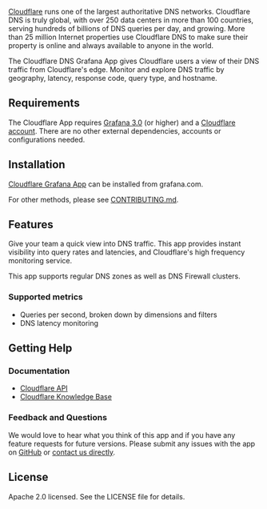 [Cloudflare](https://www.cloudflare.com) runs one of the largest authoritative
DNS networks.
Cloudflare DNS is truly global, with over 250 data centers in more than 100
countries, serving hundreds of billions of DNS queries per day, and growing.
More than 25 million Internet properties use Cloudflare DNS to make sure their
property is online and always available to anyone in the world.

The Cloudflare DNS Grafana App gives Cloudflare users a view of their DNS
traffic from Cloudflare's edge.
Monitor and explore DNS traffic by geography, latency, response code, query
type, and hostname.

## Requirements

The Cloudflare App requires [Grafana 3.0](https://grafana.org) (or higher) and
a [Cloudflare account](https://www.cloudflare.com).
There are no other external dependencies, accounts or configurations needed.

## Installation

[Cloudflare Grafana App](https://grafana.com/grafana/plugins/cloudflare-app/)
can be installed from grafana.com.

For other methods, please see
[CONTRIBUTING.md](https://github.com/cloudflare/cloudflare-grafana-app/blob/main/CONTRIBUTING.md).

## Features

Give your team a quick view into DNS traffic. This app provides instant
visibility into query rates and latencies, and Cloudflare's high frequency
monitoring service.

This app supports regular DNS zones as well as DNS Firewall clusters.

### Supported metrics

- Queries per second, broken down by dimensions and filters
- DNS latency monitoring

## Getting Help

### Documentation

- [Cloudflare API](https://api.cloudflare.com)
- [Cloudflare Knowledge Base](https://support.cloudflare.com/hc)

### Feedback and Questions

We would love to hear what you think of this app and if you have any feature
requests for future versions.
Please submit any issues with the app on
[GitHub](https://github.com/cloudflare/cloudflare-grafana-app/issues) or
[contact us directly](https://dash.cloudflare.com/redirect?account=support).

## License

Apache 2.0 licensed. See the LICENSE file for details.
